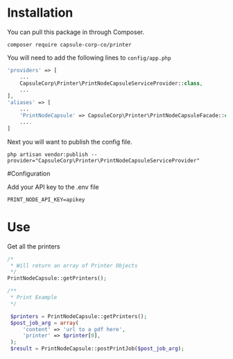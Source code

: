 # Installation
You can pull this package in through Composer.

```
composer require capsule-corp-co/printer
```

You will need to add the following lines to `config/app.php`

```php
'providers' => [
    ...
    CapsuleCorp\Printer\PrintNodeCapsuleServiceProvider::class,
    ...
],
'aliases' => [
	...
	'PrintNodeCapsule' => CapsuleCorp\Printer\PrintNodeCapsuleFacade::class,
	....
]
```
Next you will want to publish the config file. 
```
php artisan vendor:publish --provider="CapsuleCorp\Printer\PrintNodeCapsuleServiceProvider"
```

#Configuration

Add your API key to the .env file 
```
PRINT_NODE_API_KEY=apikey
```

# Use

Get all the printers
```php
/*
 * Will return an array of Printer Objects 
 */
PrintNodeCapsule::getPrinters();

/**
 * Print Example
 */

 $printers = PrintNodeCapsule::getPrinters();
 $post_job_arg = array(
     'content' => 'url to a pdf here',
     'printer' => $printer[0],
 );
 $result = PrintNodeCapsule::postPrintJob($post_job_arg);
 ```

 